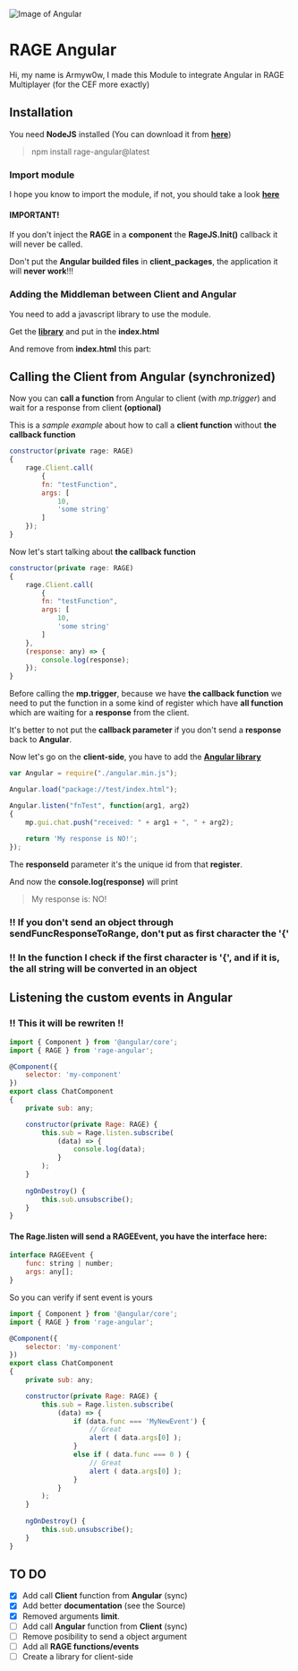 ![Image of Angular](https://angular.io/assets/images/logos/angular/angular.png)

# RAGE Angular

Hi, my name is Armyw0w, I made this Module to integrate Angular in RAGE Multiplayer (for the CEF more exactly)

## Installation

You need **NodeJS** installed (You can download it from **[here](https://nodejs.org)**)
> npm install rage-angular@latest

### Import module

I hope you know to import the module, if not, you should take a look **[here](https://angular.io/guide/ngmodule)**

#### IMPORTANT!
If you don't inject the **RAGE** in a **component** the **RageJS.Init()** callback it will never be called.

Don't put the **Angular builded files** in **client_packages**, the application it will **never work**!!!
 
### Adding the Middleman between Client and Angular

You need to add a javascript library to use the module.

Get the **[library](https://github.com/Armyw0w/RAGEAngular/blob/master/middleman.min.js)** and put in the **index.html**
 
> <script type="text/javascript" src="middleman.min.js"></script>
 
And remove from **index.html** this part:

> <base href="/">
 
## Calling the Client from Angular (synchronized) 

Now you can **call a function** from Angular to client (with *mp.trigger*) and wait for a response from client **(optional)**

This is a *sample example* about how to call a **client function** without **the callback function**
```javascript
constructor(private rage: RAGE)
{
	rage.Client.call(
    	{
		fn: "testFunction",
		args: [
			10,
			'some string'
		]
	});
}
```
Now let's start talking about **the callback function**
```javascript
constructor(private rage: RAGE)
{
	rage.Client.call(
    	{
		fn: "testFunction",
		args: [
			10,
			'some string'
		]
	},
	(response: any) => {
		console.log(response);
	});
}
```
Before calling the **mp.trigger**, because we have **the callback function** we need to put the function in a some kind of register which have **all function** which are waiting for a **response** from the client.

It's better to not put the **callback parameter** if you don't send a **response** back to **Angular**.

Now let's go on the **client-side**, you have to add the [**Angular library**](https://github.com/Armyw0w/RAGEAngular/tree/master/Client)


```javascript
var Angular = require("./angular.min.js");

Angular.load("package://test/index.html");

Angular.listen("fnTest", function(arg1, arg2) 
{
	mp.gui.chat.push("received: " + arg1 + ", " + arg2);
	
	return 'My response is NO!';
});
```
The **responseId** parameter it's the unique id from that **register**.

And now the **console.log(response)** will print
> My response is: NO!

### !! If you don't send an object through sendFuncResponseToRange, don't put as first character the '{'
### !! In the function I check if the first character is '{', and if it is, the all string will be converted in an object

## Listening the custom events in Angular
### !! This it will be rewriten !!

```javascript
import { Component } from '@angular/core'; 
import { RAGE } from 'rage-angular'; 

@Component({ 
	selector: 'my-component' 
}) 
export class ChatComponent 
{ 
	private sub: any;

	constructor(private Rage: RAGE) { 
		this.sub = Rage.listen.subscribe( 
			(data) => { 
				console.log(data); 
			} 
		); 
	} 
	
	ngOnDestroy() {
		this.sub.unsubscribe();
	}
}
```
#### The Rage.listen will send a RAGEEvent, you have the interface here:
```javascript
interface RAGEEvent {
    func: string | number;
    args: any[];
}
```

So you can verify if sent event is yours
```javascript
import { Component } from '@angular/core'; 
import { RAGE } from 'rage-angular'; 

@Component({ 
	selector: 'my-component' 
}) 
export class ChatComponent 
{ 
	private sub: any;

	constructor(private Rage: RAGE) { 
		this.sub = Rage.listen.subscribe( 
			(data) => { 
				if (data.func === 'MyNewEvent') { 
					// Great 
					alert ( data.args[0] ); 
				}
				else if ( data.func === 0 ) { 
					// Great 
					alert ( data.args[0] ); 
				} 
			} 
		); 
	} 
	
	ngOnDestroy() {
		this.sub.unsubscribe();
	}
}
```

## TO DO

- [x] Add call **Client** function from **Angular** (sync)
- [x] Add better **documentation** (see the Source)
- [x] Removed arguments **limit**.
- [ ] Add call **Angular** function from **Client** (sync)
- [ ] Remove posibility to send a object argument
- [ ] Add all **RAGE functions/events**
- [ ] Create a library for client-side
